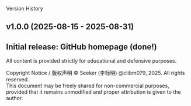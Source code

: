 Version History

## v1.0.0 (2025-08-15 - 2025-08-31)
Initial release: GitHub homepage (done!)
---


All content is provided strictly for educational and defensive purposes.

Copyright Notice / 版权声明 © Seeker (李标明) @clibm079, 2025. All rights reserved.  
This document may be freely shared for non-commercial purposes,  
provided that it remains unmodified and proper attribution is given to the author.
